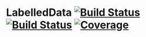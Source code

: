 # LabelledData [![Build Status](https://github.com/emmt/LabelledData.jl/actions/workflows/CI.yml/badge.svg?branch=main)](https://github.com/emmt/LabelledData.jl/actions/workflows/CI.yml?query=branch%3Amain) [![Build Status](https://ci.appveyor.com/api/projects/status/github/emmt/LabelledData.jl?svg=true)](https://ci.appveyor.com/project/emmt/LabelledData-jl) [![Coverage](https://codecov.io/gh/emmt/LabelledData.jl/branch/main/graph/badge.svg)](https://codecov.io/gh/emmt/LabelledData.jl)
